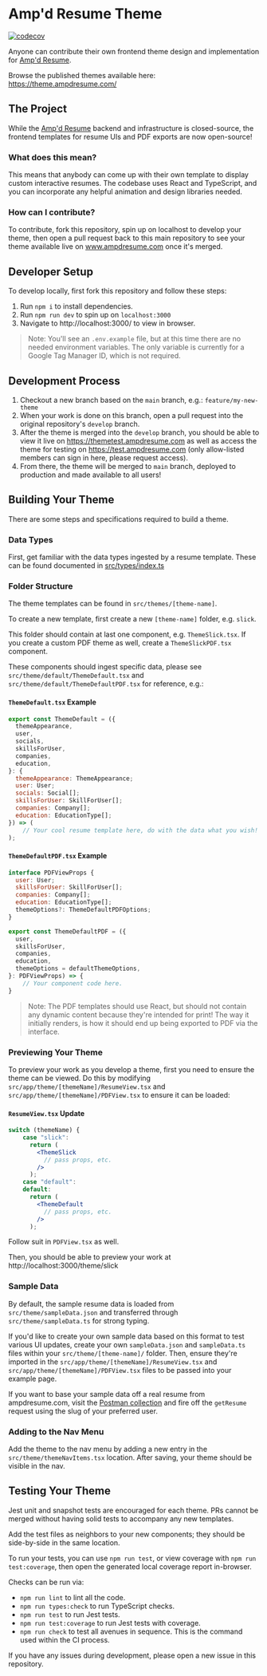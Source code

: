 # Amp'd Resume Theme

[![codecov](https://codecov.io/gh/missionmike/ampdresume-theme/graph/badge.svg?token=HGZ6NME2HH)](https://codecov.io/gh/missionmike/ampdresume-theme)

Anyone can contribute their own frontend theme design and implementation for
[Amp'd Resume](https://www.ampdresume.com).

Browse the published themes available here: https://theme.ampdresume.com/

## The Project

While the [Amp'd Resume](https://www.ampdresume.com) backend and infrastructure is closed-source,
the frontend templates for resume UIs and PDF exports are now open-source!

### What does this mean?

This means that anybody can come up with their own template to display custom interactive resumes.
The codebase uses React and TypeScript, and you can incorporate any helpful animation and design
libraries needed.

### How can I contribute?

To contribute, fork this repository, spin up on localhost to develop your theme, then open a pull
request back to this main repository to see your theme available live on www.ampdresume.com once
it's merged.

## Developer Setup

To develop locally, first fork this repository and follow these steps:

1. Run `npm i` to install dependencies.
2. Run `npm run dev` to spin up on `localhost:3000`
3. Navigate to http://localhost:3000/ to view in browser.

> Note: You'll see an `.env.example` file, but at this time there are no needed environment
> variables. The only variable is currently for a Google Tag Manager ID, which is not required.

## Development Process

1. Checkout a new branch based on the `main` branch, e.g.: `feature/my-new-theme`
2. When your work is done on this branch, open a pull request into the original repository's
   `develop` branch.
3. After the theme is merged into the `develop` branch, you should be able to view it live on
   https://themetest.ampdresume.com as well as access the theme for testing on
   https://test.ampdresume.com (only allow-listed members can sign in here, please request access).
4. From there, the theme will be merged to `main` branch, deployed to production and made available
   to all users!

## Building Your Theme

There are some steps and specifications required to build a theme.

### Data Types

First, get familiar with the data types ingested by a resume template. These can be found documented
in
[src/types/index.ts](https://github.com/missionmike/ampdresume-theme/blob/main/src/types/index.ts)

### Folder Structure

The theme templates can be found in `src/themes/[theme-name]`.

To create a new template, first create a new `[theme-name]` folder, e.g. `slick`.

This folder should contain at last one component, e.g. `ThemeSlick.tsx`. If you create a custom PDF
theme as well, create a `ThemeSlickPDF.tsx` component.

These components should ingest specific data, please see `src/theme/default/ThemeDefault.tsx` and
`src/theme/default/ThemeDefaultPDF.tsx` for reference, e.g.:

#### `ThemeDefault.tsx` Example

```jsx
export const ThemeDefault = ({
  themeAppearance,
  user,
  socials,
  skillsForUser,
  companies,
  education,
}: {
  themeAppearance: ThemeAppearance;
  user: User;
  socials: Social[];
  skillsForUser: SkillForUser[];
  companies: Company[];
  education: EducationType[];
}) => (
    // Your cool resume template here, do with the data what you wish!
);
```

#### `ThemeDefaultPDF.tsx` Example

```jsx
interface PDFViewProps {
  user: User;
  skillsForUser: SkillForUser[];
  companies: Company[];
  education: EducationType[];
  themeOptions?: ThemeDefaultPDFOptions;
}

export const ThemeDefaultPDF = ({
  user,
  skillsForUser,
  companies,
  education,
  themeOptions = defaultThemeOptions,
}: PDFViewProps) => {
    // Your component code here.
}
```

> Note: The PDF templates should use React, but should not contain any dynamic content because
> they're intended for print! The way it initially renders, is how it should end up being exported
> to PDF via the interface.

### Previewing Your Theme

To preview your work as you develop a theme, first you need to ensure the theme can be viewed. Do
this by modifying `src/app/theme/[themeName]/ResumeView.tsx` and
`src/app/theme/[themeName]/PDFView.tsx` to ensure it can be loaded:

#### `ResumeView.tsx` Update

```jsx
switch (themeName) {
    case "slick":
      return (
        <ThemeSlick
          // pass props, etc.
        />
      );
    case "default":
    default:
      return (
        <ThemeDefault
          // pass props, etc.
        />
      );
```

Follow suit in `PDFView.tsx` as well.

Then, you should be able to preview your work at http://localhost:3000/theme/slick

### Sample Data

By default, the sample resume data is loaded from `src/theme/sampleData.json` and transferred
through `src/theme/sampleData.ts` for strong typing.

If you'd like to create your own sample data based on this format to test various UI updates, create
your own `sampleData.json` and `sampleData.ts` files within your `src/theme/[theme-name]/` folder.
Then, ensure they're imported in the `src/app/theme/[themeName]/ResumeView.tsx` and
`src/app/theme/[themeName]/PDFView.tsx` files to be passed into your example page.

If you want to base your sample data off a real resume from ampdresume.com, visit the
[Postman collection](https://www.postman.com/universal-sunset-980198/missionmike/request/8ceygsv/getresume?ctx=documentation)
and fire off the `getResume` request using the slug of your preferred user.

### Adding to the Nav Menu

Add the theme to the nav menu by adding a new entry in the `src/theme/themeNavItems.tsx` location.
After saving, your theme should be visible in the nav.

## Testing Your Theme

Jest unit and snapshot tests are encouraged for each theme. PRs cannot be merged without having
solid tests to accompany any new templates.

Add the test files as neighbors to your new components; they should be side-by-side in the same
location.

To run your tests, you can use `npm run test`, or view coverage with `npm run test:coverage`, then
open the generated local coverage report in-browser.

Checks can be run via:

- `npm run lint` to lint all the code.
- `npm run types:check` to run TypeScript checks.
- `npm run test` to run Jest tests.
- `npm run test:coverage` to run Jest tests with coverage.
- `npm run check` to test all avenues in sequence. This is the command used within the CI process.

If you have any issues during development, please open a new issue in this repository.
